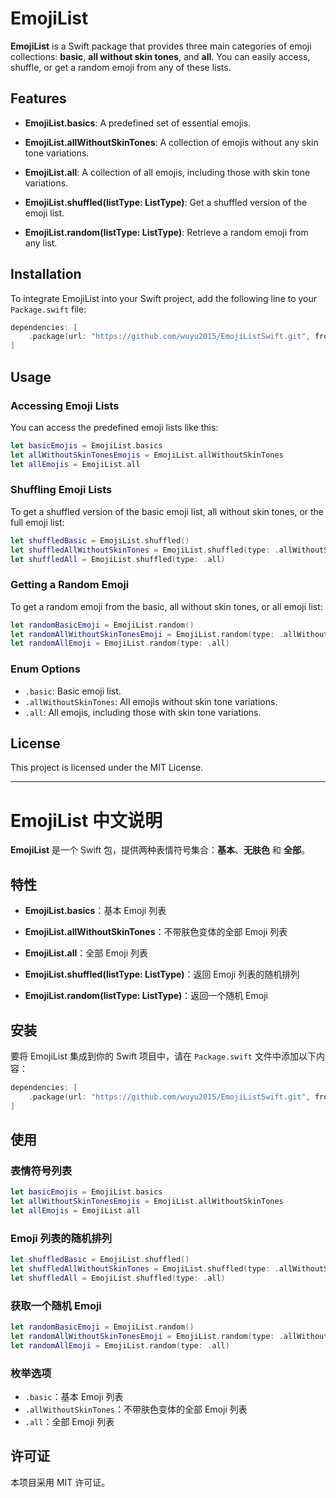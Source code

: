# EmojiList

**EmojiList** is a Swift package that provides three main categories of emoji collections: **basic**, **all without skin tones**, and **all**. You can easily access, shuffle, or get a random emoji from any of these lists.

## Features

- **EmojiList.basics**: A predefined set of essential emojis.
- **EmojiList.allWithoutSkinTones**: A collection of emojis without any skin tone variations.
- **EmojiList.all**: A collection of all emojis, including those with skin tone variations.


- **EmojiList.shuffled(listType: ListType)**: Get a shuffled version of the emoji list.
- **EmojiList.random(listType: ListType)**: Retrieve a random emoji from any list.

## Installation

To integrate EmojiList into your Swift project, add the following line to your `Package.swift` file:

```swift
dependencies: [
    .package(url: "https://github.com/wuyu2015/EmojiListSwift.git", from: "1.0.0")
]
```

## Usage

### Accessing Emoji Lists

You can access the predefined emoji lists like this:

```swift
let basicEmojis = EmojiList.basics
let allWithoutSkinTonesEmojis = EmojiList.allWithoutSkinTones
let allEmojis = EmojiList.all
```

### Shuffling Emoji Lists

To get a shuffled version of the basic emoji list, all without skin tones, or the full emoji list:

```swift
let shuffledBasic = EmojiList.shuffled()
let shuffledAllWithoutSkinTones = EmojiList.shuffled(type: .allWithoutSkinTones)
let shuffledAll = EmojiList.shuffled(type: .all)
```

### Getting a Random Emoji

To get a random emoji from the basic, all without skin tones, or all emoji list:

```swift
let randomBasicEmoji = EmojiList.random()
let randomAllWithoutSkinTonesEmoji = EmojiList.random(type: .allWithoutSkinTones)
let randomAllEmoji = EmojiList.random(type: .all)
```

### Enum Options

- `.basic`: Basic emoji list.
- `.allWithoutSkinTones`: All emojis without skin tone variations.
- `.all`: All emojis, including those with skin tone variations.

## License

This project is licensed under the MIT License.

---

# EmojiList 中文说明

**EmojiList** 是一个 Swift 包，提供两种表情符号集合：**基本**、**无肤色** 和 **全部**。

## 特性

- **EmojiList.basics**：基本 Emoji 列表
- **EmojiList.allWithoutSkinTones**：不带肤色变体的全部 Emoji 列表
- **EmojiList.all**：全部 Emoji 列表


- **EmojiList.shuffled(listType: ListType)**：返回 Emoji 列表的随机排列
- **EmojiList.random(listType: ListType)**：返回一个随机 Emoji

## 安装

要将 EmojiList 集成到你的 Swift 项目中，请在 `Package.swift` 文件中添加以下内容：

```swift
dependencies: [
    .package(url: "https://github.com/wuyu2015/EmojiListSwift.git", from: "1.0.0")
]
```

## 使用

### 表情符号列表

```swift
let basicEmojis = EmojiList.basics
let allWithoutSkinTonesEmojis = EmojiList.allWithoutSkinTones
let allEmojis = EmojiList.all
```

### Emoji 列表的随机排列

```swift
let shuffledBasic = EmojiList.shuffled()
let shuffledAllWithoutSkinTones = EmojiList.shuffled(type: .allWithoutSkinTones)
let shuffledAll = EmojiList.shuffled(type: .all)
```

### 获取一个随机 Emoji

```swift
let randomBasicEmoji = EmojiList.random()
let randomAllWithoutSkinTonesEmoji = EmojiList.random(type: .allWithoutSkinTones)
let randomAllEmoji = EmojiList.random(type: .all)
```

### 枚举选项

- `.basic`：基本 Emoji 列表
- `.allWithoutSkinTones`：不带肤色变体的全部 Emoji 列表
- `.all`：全部 Emoji 列表

## 许可证

本项目采用 MIT 许可证。

